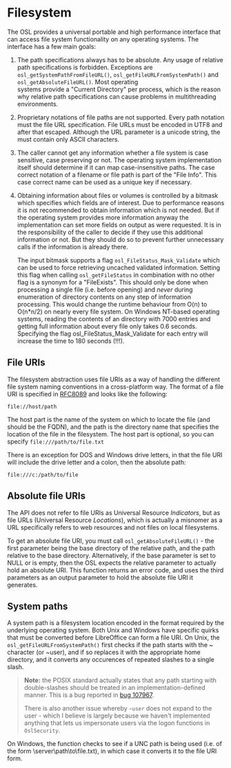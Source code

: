 # Filesystem

The OSL provides a universal portable and high performance interface that can access file system functionality on any operating systems. The interface has a few main goals:

1. The path specifications always has to be absolute. Any usage of relative path specifications is forbidden. Exceptions are `osl_getSystemPathFromFileURL()`, `osl_getFileURLFromSystemPath()` and `osl_getAbsoluteFileURL()`. Most operating  
   systems provide a "Current Directory" per process, which is the reason why  relative path specifications can cause problems in multithreading  environments.

2. Proprietary notations of file paths are not supported. Every path notation must the file URL specification. File URLs must be encoded in UTF8 and after that escaped. Although the URL parameter is a unicode string, the must contain only ASCII characters.

3. The caller cannot get any information whether a file system is case sensitive, case preserving or not. The operating system implementation itself should determine if it can map case-insensitive paths. The case correct notation of a filename or file path is part of the "File Info". This case correct name can be used as a unique key if necessary.

4. Obtaining information about files or volumes is controlled by a bitmask which specifies which fields are of interest. Due to performance reasons it is not recommended to obtain information which is not needed.  But if the operating system provides more information anyway the implementation can set more fields on output as were requested. It is in the responsibility of the caller to decide if they use this additional information or not. But they should do so to prevent further unnecessary calls if the information is already there.

   The input bitmask supports a flag `osl_FileStatus_Mask_Validate` which can be used to force retrieving uncached validated information. Setting this flag when calling `osl_getFileStatus` in combination with no other flag is a synonym for a "FileExists". This should only be done when processing a single file \(i.e. before opening\) and _never_ during enumeration of directory contents on any step of information processing. This would change the runtime behaviour from O\(n\) to O\(n\*n/2\) on nearly every file system.  On Windows NT-based operating systems, reading the contents of an directory with 7000 entries and getting full information about every file only takes 0.6 seconds. Specifying the flag osl\_FileStatus\_Mask\_Validate for each entry will increase the time to 180 seconds \(!!!\).

## File URIs

The filesystem abstraction uses file URIs as a way of handling the different file system naming conventions in a cross-platform way. The format of a file URI is specified in [RFC8089](https://tools.ietf.org/html/rfc8089) and looks like the following:

```
file://host/path
```

The host part is the name of the system on which to locate the file (and should be the FQDN), and the path is the directory name that specifies the location of the file in the filesystem. The host part is optional, so you can specify `file:///path/to/file.txt`

There is an exception for DOS and Windows drive letters, in that the file URI will include the drive letter and a colon, then the absolute path:

```
file:///c:/path/to/file
```

## Absolute file URIs

The API does not refer to file URIs as Universal Resource _Indicators_, but as file URLs (Universal Resource _Locations_), which is actually a misnomer as a URL specifically refers to web resources and not files on local filesystems. 

To get an absolute file URI, you must call `osl_getAbsoluteFileURL()` - the first parameter being the base directory of the relative path, and the path relative to the base directory. Alternatively, if the base parameter is set to NULL or is empty, then the OSL expects the relative parameter to actually hold an absolute URI. This function returns an error code, and uses the third parameters as an output parameter to hold the absolute file URI it generates. 

## System paths

A system path is a filesystem location encoded in the format required by the underlying operating system. Both Unix and Windows have specific quirks that must be converted before LibreOffice can form a file URI. On Unix, the `osl_getFileURLFromSystemPath()` first checks if the path starts with the ~ character (or ~user), and if so replaces it with the appropriate home directory, and it converts any occurences of repeated slashes to a single slash. 

> **Note:** the POSIX standard actually states that any path starting with double-slashes should be treated in an implementation-defined manner. This is a bug reported in [bug 107967](https://bugs.documentfoundation.org/show_bug.cgi?id=107967). 
>
> There is also another issue whereby `~user` does not expand to the user - which I believe is largely because we haven't implemented anything that lets us impersonate users via the logon functions in `OslSecurity`.

On Windows, the function checks to see if a UNC path is being used (i.e. of the form \\server\path\to\file.txt), in which case it converts it to the file URI form.

